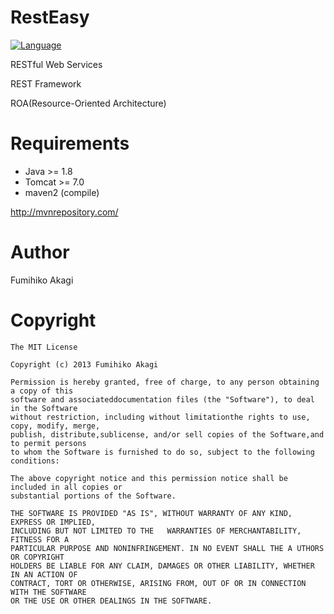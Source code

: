 # RestEasy
[![Language](http://img.shields.io/badge/language-java-orange.svg?style=flat)](http://www.oracle.com/technetwork/java/javase/downloads/index.html)

RESTful Web Services

REST Framework

ROA(Resource-Oriented Architecture)

# Requirements
* Java >= 1.8
* Tomcat >= 7.0
* maven2 (compile)

http://mvnrepository.com/

# Author
Fumihiko Akagi

# Copyright

  
    The MIT License

    Copyright (c) 2013 Fumihiko Akagi

    Permission is hereby granted, free of charge, to any person obtaining a copy of this
    software and associateddocumentation files (the "Software"), to deal in the Software
    without restriction, including without limitationthe rights to use, copy, modify, merge,
    publish, distribute,sublicense, and/or sell copies of the Software,and to permit persons
    to whom the Software is furnished to do so, subject to the following conditions:

    The above copyright notice and this permission notice shall be included in all copies or 
    substantial portions of the Software.

    THE SOFTWARE IS PROVIDED "AS IS", WITHOUT WARRANTY OF ANY KIND, EXPRESS OR IMPLIED, 
    INCLUDING BUT NOT LIMITED TO THE   WARRANTIES OF MERCHANTABILITY, FITNESS FOR A
    PARTICULAR PURPOSE AND NONINFRINGEMENT. IN NO EVENT SHALL THE A UTHORS OR COPYRIGHT
    HOLDERS BE LIABLE FOR ANY CLAIM, DAMAGES OR OTHER LIABILITY, WHETHER IN AN ACTION OF
    CONTRACT, TORT OR OTHERWISE, ARISING FROM, OUT OF OR IN CONNECTION WITH THE SOFTWARE
    OR THE USE OR OTHER DEALINGS IN THE SOFTWARE.


